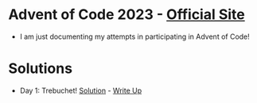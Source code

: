 # Advent of Code 2023 - [Official Site](https://adventofcode.com/)

- I am just documenting my attempts in participating in Advent of Code!

# Solutions

- Day 1: Trebuchet! [Solution](day1/trebuchet.py) - [Write Up](day1/solution.md)
